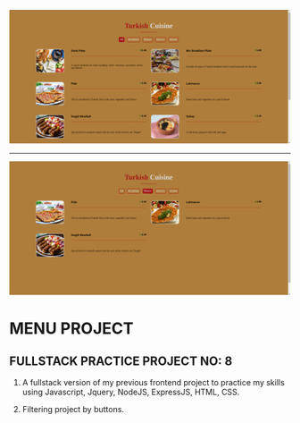 ![example1](public/menuProject1.png)

<hr>

![example2](public/menuProject2.png)

# MENU PROJECT

## FULLSTACK PRACTICE PROJECT NO: 8

1. A fullstack version of my previous frontend project to practice my skills using Javascript, Jquery, NodeJS, ExpressJS, HTML, CSS.

2. Filtering project by buttons.
